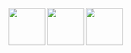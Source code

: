 <img src="https://upload.wikimedia.org/wikipedia/commons/thumb/0/0d/C_Sharp_wordmark.svg/1200px-C_Sharp_wordmark.svg.png" align="left" height="75">
<img src="https://cdn4.iconfinder.com/data/icons/logos-brands-5/24/unity-512.png" align="left" height="75">
<img src="https://lh3.googleusercontent.com/proxy/x1a-kPLTDhCo9ygh7BNaK2XkDyt4x83OeH48sJ6BGY6oE69mAReMs6E6aY5SVhcDPwfKQO9i9dD99lV1C2VHy67LrScATsuNNIZpwlav2wqedg" align="left" height="75">

<!--
**tarikbir/tarikbir** is a ✨ _special_ ✨ repository because its `README.md` (this file) appears on your GitHub profile.

Here are some ideas to get you started:

- 🔭 I’m currently working on ...
- 🌱 I’m currently learning ...
- 👯 I’m looking to collaborate on ...
- 🤔 I’m looking for help with ...
- 💬 Ask me about ...
- 📫 How to reach me: ...
- 😄 Pronouns: ...
- ⚡ Fun fact: ...
-->
